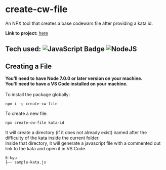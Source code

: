# create-cw-file
An NPX tool that creates a base codewars file after providing a kata id.

**Link to project:** [here](https://www.npmjs.com/package/create-cw-file)

## Tech used: ![JavaScript Badge](https://img.shields.io/badge/-JavaScript-F7DF1E?logo=CSS3&logoColor=white&style=flat) ![NodeJS](https://img.shields.io/badge/-NodeJS-339933?logo=Node.js&logoColor=white&style=flat)

## Creating a File

**You’ll need to have Node 7.0.0 or later version on your machine.**<br>
**You'll need to have a VS Code installed on your machine.**
<br><br>
To install the package globally:
```sh
npm i -g create-cw-file
```

To create a new file:
```sh
npx create-cw-file kata-id
```

It will create a directory (if it does not already exist) named after the difficulty of the kata inside the current folder.<br>
Inside that directory, it will generate a javascript file with a commented out link to the kata and open it in VS Code.

```
6-kyu
├── sample-kata.js
```